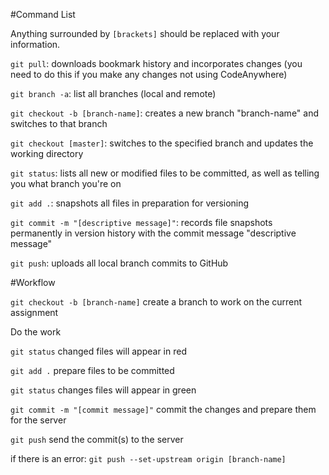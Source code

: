 #Command List

Anything surrounded by `[brackets]` should be replaced with your information.

`git pull`: downloads bookmark history and incorporates changes (you need to do this if you make any changes not using CodeAnywhere)

`git branch -a`: list all branches (local and remote)

`git checkout -b [branch-name]`: creates a new branch "branch-name" and switches to that branch

`git checkout [master]`: switches to the specified branch and updates the working directory

`git status`: lists all new or modified files to be committed, as well as telling you what branch you're on

`git add .`: snapshots all files in preparation for versioning

`git commit -m "[descriptive message]"`: records file snapshots permanently in version history with the commit message "descriptive message"

`git push`: uploads all local branch commits to GitHub

 
#Workflow

`git checkout -b [branch-name]` create a branch to work on the current assignment

Do the work

`git status` changed files will appear in red

`git add .` prepare files to be committed

`git status` changes files will appear in green

`git commit -m "[commit message]"` commit the changes and prepare them for the server

`git push` send the commit(s) to the server

if there is an error: `git push --set-upstream origin [branch-name]`
